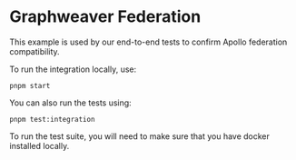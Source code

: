 # Graphweaver Federation

This example is used by our end-to-end tests to confirm Apollo federation compatibility.

To run the integration locally, use:

`pnpm start`

You can also run the tests using:

`pnpm test:integration`

To run the test suite, you will need to make sure that you have docker installed locally.

